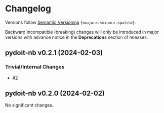 # Changelog

Versions follow [Semantic Versioning](https://semver.org/) (`<major>.<minor>.<patch>`).

Backward incompatible (breaking) changes will only be introduced in major versions
with advance notice in the **Deprecations** section of releases.


<!--
You should *NOT* be adding new changelog entries to this file, this
file is managed by towncrier. See changelog/README.md.

You *may* edit previous changelogs to fix problems like typo corrections or such.
To add a new changelog entry, please see
https://pip.pypa.io/en/latest/development/contributing/#news-entries,
noting that we use the `changelog` directory instead of news, md instead
of rst and use slightly different categories.
-->

<!-- towncrier release notes start -->

## pydoit-nb v0.2.1 (2024-02-03)


### Trivial/Internal Changes

- [#2](https://github.com/climate-resource/pydoit-nb/pulls/2)


## pydoit-nb v0.2.0 (2024-02-02)


No significant changes.
